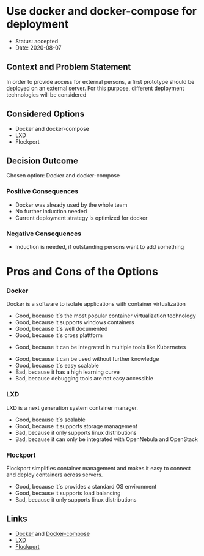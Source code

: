 # Use docker and docker-compose for deployment

* Status: accepted
* Date: 2020-08-07

## Context and Problem Statement

In order to provide access for external persons, a first prototype should be deployed on an external server. 
For this purpose, different deployment technologies will be considered

## Considered Options

* Docker and docker-compose
* LXD
* Flockport

## Decision Outcome

Chosen option: Docker and docker-compose

### Positive Consequences

* Docker was already used by the whole team
* No further induction needed
* Current deployment strategy is optimized for docker 

### Negative Consequences 
* Induction is needed, if outstanding persons want to add something

# Pros and Cons of the Options

### Docker

Docker is a software to isolate applications with container virtualization

* Good, because it´s the most popular container virtualization technology
* Good, because it supports windows containers
* Good, because it´s well documented
* Good, because it´s cross plattform 
+ Good, because it can be integrated in multiple tools like Kubernetes
* Good, because it can be used without further knowledge
* Good, because it´s easy scalable
* Bad, because it has a high learning curve
* Bad, because debugging tools are not easy accessible 

### LXD

LXD is a next generation system container manager.

* Good, because it´s scalable
* Good, because it supports storage management
* Bad, because it only supports linux distributions
* Bad, because it can only be integrated with OpenNebula and OpenStack

### Flockport

Flockport simplifies container management and makes it easy to connect and deploy containers across servers.

* Good, because it´s provides a standard OS environment
* Good, because it supports load balancing
* Bad, because it only supports linux distributions

## Links

* [Docker](https://www.docker.com/) and [Docker-compose](https://docs.docker.com/compose/)
* [LXD](https://linuxcontainers.org/lxd/introduction/)
* [Flockport](https://www.flockport.com/)

